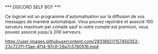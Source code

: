 *** DISCORD SELF BOT ***

Ce logiciel est un programme d'automatisation sur la diffusion de vos 
messages de manière automatique. Vous pouvez rejoindre et associé 
100 serveurs maximum par compte sauf si votre compte est premium, 
vous pouvez associé jusqu'à 200 serveurs.

https://user-images.githubusercontent.com/28318921/157450353-23c722f1-f3ae-4f14-97c9-29a7c5780516.mp4

